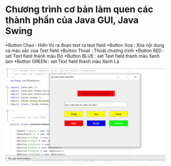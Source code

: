 # Chương trình cơ bản làm quen các thành phần của Java GUI, Java Swing

*Button Chao : Hiển thị ra đoạn text ra text field
*Button Xoa : Xóa nội dung và màu sắc của Text field
*Button Thoat : Thoát chương trình
*Button RED : set Text field thành màu Đỏ
*Button BLUE : set Text field thành màu Xanh lam
*Button GREEN : set Text field thành màu Xanh Lá


![alt](./anh.jpg)
